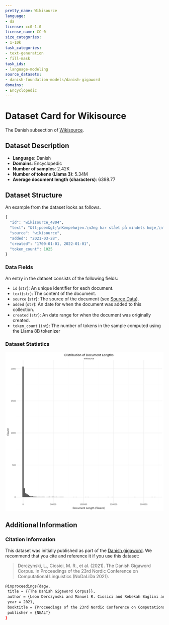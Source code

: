 ```yaml
---
pretty_name: Wikisource
language:
- da
license: cc0-1.0
license_name: CC-0
size_categories:
- 1-10k
task_categories:
- text-generation
- fill-mask
task_ids:
- language-modeling
source_datasets:
- danish-foundation-models/danish-gigaword
domains:
- Encyclopedic
---
```


# Dataset Card for Wikisource

<!-- START-SHORT DESCRIPTION -->
The Danish subsection of [Wikisource](https://en.wikisource.org/wiki/Main_Page).
<!-- END-SHORT DESCRIPTION -->


## Dataset Description


<!-- START-DESC-STATS -->
- **Language**: Danish
- **Domains**: Encyclopedic
- **Number of samples**: 2.42K
- **Number of tokens (Llama 3)**: 5.34M
- **Average document length (characters)**: 6398.77
<!-- END-DESC-STATS -->



## Dataset Structure
An example from the dataset looks as follows.


<!-- START-SAMPLE -->
```py
{
  "id": "wikisource_4804",
  "text": "&lt;poem&gt;\nKæmpehøjen.\nJeg har stået på mindets høje,\nfølt dets vemodsdybe lyst\nmed en tåre i mit [...]",
  "source": "wikisource",
  "added": "2021-03-28",
  "created": "1700-01-01, 2022-01-01",
  "token_count": 1025
}
```

### Data Fields

An entry in the dataset consists of the following fields:

- `id` (`str`): An unique identifier for each document.
- `text`(`str`): The content of the document.
- `source` (`str`): The source of the document (see [Source Data](#source-data)).
- `added` (`str`): An date for when the document was added to this collection.
- `created` (`str`): An date range for when the document was originally created.
- `token_count` (`int`): The number of tokens in the sample computed using the Llama 8B tokenizer
<!-- END-SAMPLE -->

### Dataset Statistics

<!-- START-DATASET PLOTS -->
<p align="center">
<img src="./images/dist_document_length.png" width="600" style="margin-right: 10px;" />
</p>
<!-- END-DATASET PLOTS -->


## Additional Information


### Citation Information

This dataset was initially published as part of the [Danish gigaword](https://huggingface.co/danish-foundation-models). We recommend that you cite and reference it if you use this dataset:

> Derczynski, L., Ciosici, M. R., et al. (2021). The Danish Gigaword Corpus. In Proceedings of the 23rd Nordic Conference on Computational Linguistics (NoDaLiDa 2021).

```bash
@inproceedings{dagw,
 title = {{The Danish Gigaword Corpus}},
 author = {Leon Derczynski and Manuel R. Ciosici and Rebekah Baglini and Morten H. Christiansen and Jacob Aarup Dalsgaard and Riccardo Fusaroli and Peter Juel Henrichsen and Rasmus Hvingelby and Andreas Kirkedal and Alex Speed Kjeldsen and Claus Ladefoged and Finn Årup Nielsen and Jens Madsen and Malte Lau Petersen and Jonathan Hvithamar Rystrøm and Daniel Varab},
 year = 2021,
 booktitle = {Proceedings of the 23rd Nordic Conference on Computational Linguistics},
 publisher = {NEALT}
}
```
